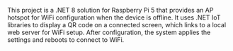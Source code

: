 <!-- Use this file to provide workspace-specific custom instructions to Copilot. For more details, visit https://code.visualstudio.com/docs/copilot/copilot-customization#_use-a-githubcopilotinstructionsmd-file -->

This project is a .NET 8 solution for Raspberry Pi 5 that provides an AP hotspot for WiFi configuration when the device is offline. It uses .NET IoT libraries to display a QR code on a connected screen, which links to a local web server for WiFi setup. After configuration, the system applies the settings and reboots to connect to WiFi.
